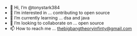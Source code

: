 - 👋 Hi, I’m @tonystark384
- 👀 I’m interested in ... contributing to open source
- 🌱 I’m currently learning ... dsa and java 
- 💞️ I’m looking to collaborate on ... open source 
- 📫 How to reach me ... thebigbangtheoryinfinty@gmail.com

